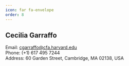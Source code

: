 ```yaml
---
icon: far fa-envelope
order: 8
---
```


## Cecilia Garraffo
Email: cgarraffo@cfa.harvard.edu  
Phone: (+1) 617 495 7244  
Address: 60 Garden Street, Cambridge, MA 02138, USA  
